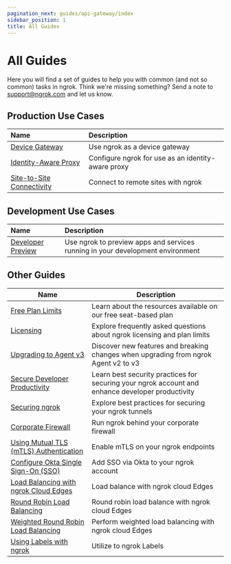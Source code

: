```yaml
---
pagination_next: guides/api-gateway/index
sidebar_position: 1
title: All Guides
---
```


# All Guides

Here you will find a set of guides to help you with common (and not so common) tasks in ngrok. Think we're missing something? Send a note to [support@ngrok.com](mailto:support@ngrok.com) and let us know.

## Production Use Cases

| Name                                                   | Description                                        |
|:-------------------------------------------------------|:---------------------------------------------------|
| [Device Gateway](/guides/device-gateway)               | Use ngrok as a device gateway                      |
| [Identity-Aware Proxy](identity-aware-proxy)           | Configure ngrok for use as an identity-aware proxy |
| [Site-to-Site Connectivity](site-to-site-connectivity) | Connect to remote sites with ngrok                 |

## Development Use Cases

| Name                                    | Description                                                                     |
|:----------------------------------------|:--------------------------------------------------------------------------------|
| [Developer Preview](developer-preview)  | Use ngrok to preview apps and services running in your development environment  |

## Other Guides

| Name                                                                                                             | Description                                                                                      |
| ---------------------------------------------------------------------------------------------------------------- | ------------------------------------------------------------------------------------------------ |
| [Free Plan Limits](other-guides/limits.md)                                                                       | Learn about the resources available on our free seat-based plan                                  |
| [Licensing](other-guides/licensing.md)                                                                           | Explore frequently asked questions about ngrok licensing and plan limits                         |
| [Upgrading to Agent v3](other-guides/upgrade-v2-v3.mdx)                                                          | Discover new features and breaking changes when upgrading from ngrok Agent v2 to v3              |
| [Secure Developer Productivity](other-guides/security-dev-productivity)                                          | Learn best security practices for securing your ngrok account and enhance developer productivity |
| [Securing ngrok](other-guides/securing-your-tunnels.md)                                                          | Explore best practices for securing your ngrok tunnels                                           |
| [Corporate Firewall](other-guides/running-behind-firewalls.md)                                                   | Run ngrok behind your corporate firewall                                                         |
| [Using Mutual TLS (mTLS) Authentication](other-guides/using-mtls-authentication.mdx)                             | Enable mTLS on your ngrok endpoints                                                              |
| [Configure Okta Single Sign-On (SSO)](other-guides/dashboard-sso-okta-setup.md)                                  | Add SSO via Okta to your ngrok account                                                           |
| [Load Balancing with ngrok Cloud Edges](other-guides/load-balancing-with-cloud-edges.md)                         | Load balance with ngrok cloud Edges                                                              |
| [Round Robin Load Balancing](other-guides/how-to-round-robin-load-balance-with-ngrok-cloud-edges.mdx)            | Round robin load balance with ngrok cloud Edges                                                  |
| [Weighted Round Robin Load Balancing](other-guides/how-to-do-weighted-load-balancing-with-ngrok-cloud-edges.mdx) | Perform weighted load balancing with ngrok cloud Edges                                           |
| [Using Labels with ngrok](other-guides/using-labels-within-ngrok.md)                                             | Utilize to ngrok Labels                                                                          |

